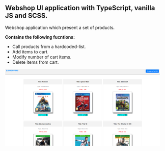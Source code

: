 ## Webshop UI application with TypeScript, vanilla JS and SCSS.

Webshop application which present a set of products.

**Contains the following fucntions:**
* Call products from a hardcoded-list.
* Add items to cart.
* Modify number of cart items.
* Delete items from cart.

<img src="screenshot/screenshot.png" width="1000">
